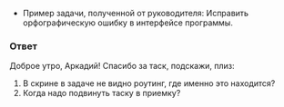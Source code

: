 - Пример задачи, полученной от руководителя: Исправить орфографическую ошибку в интерфейсе программы.

### Ответ

Доброе утро, Аркадий! 
Спасибо за таск, подскажи, плиз: 
1. В скрине в задаче не видно роутинг, где именно это находится?
2. Когда надо подвинуть таску в приемку?
